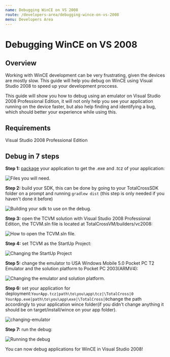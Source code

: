 ```yaml
---
name: Debugging WinCE on VS 2008
route: /developers-area/debugging-wince-on-vs-2008
menu: Developers Area
---
```


# Debugging WinCE on VS 2008

## Overview

Working with WinCE development can be very frustrating, given the devices are
mostly slow. This guide will help you debug on WinCE using Visual Studio 2008
to speed up your development proccess.

This guide will show you how to debug using an emulator on Visual Studio 2008 Professional Edition, it will not only help you see your application running on the device faster, but also help finding and identifying a bug, which should better your experience while using this.

## Requirements

Visual Studio 2008 Professional Edition

## Debug in 7 steps

**Step 1:** [package](https://learn.totalcross.com/get-started/test-drive#package) your application to get the .exe and .tcz of your application:

![Files you will need.](../../.gitbook/assets/packaged_files.png)

**Step 2:** build your SDK, this can be done by going to your TotalCrossSDK folder on a prompt and running `gradlew dist` \(this step is only needed if you haven't done it before\)

![Building your sdk to use on the debug.](../../.gitbook/assets/building_sdk.gif)

**Step 3:** open the TCVM solution with Visual Studio 2008 Professional Edition, the TCVM.sln file is located at TotalCrossVM/builders/vc2008:

![How to open the TCVM.sln file.](../../.gitbook/assets/open_solution.gif)

**Step 4:** set TCVM as the StartUp Project:

![Changing the StartUp Project](../../.gitbook/assets/set_as_startup_project.gif)

**Step 5:** change the emulator to USA Windows Mobile 5.0 Pocket PC T2 Emulator and the solution platform to Pocket PC 2003\(ARMV4\):

![Changing the emulator and solution platform.](../../.gitbook/assets/changing_emulator_and_solution_platform.gif)

**Step 6:** set your application for deployment:`YourApp.tcz|path\to\you\app\tcz|\TotalCross|0 YourApp.exe|path\to\you\app\exe|\TotalCross|0`change the path accordingly to your application wince folder\(if you didn't change anything it should be on target/install/wince on your app folder\).

![changing-emulator](../../.gitbook/assets/changing_emulator_and_solution_platform1.gif)

**Step 7:** run the debug:

![Running the debug](../../.gitbook/assets/running_debug.gif)

<!-- {% hint style="success" %} -->

You can now debug applications for WinCE in Visual Studio 2008!

<!-- {% endhint %} -->
